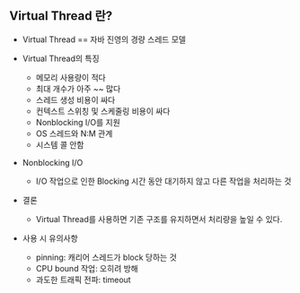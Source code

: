 ## Virtual Thread 란?

- Virtual Thread == 자바 진영의 경량 스레드 모델

- Virtual Thread의 특징
  - 메모리 사용량이 적다
  - 최대 개수가 아주 ~~ 많다
  - 스레드 생성 비용이 싸다
  - 컨텍스트 스위칭 및 스케줄링 비용이 싸다
  - Nonblocking I/O를 지원
  - OS 스레드와 N:M 관계
  - 시스템 콜 안함

- Nonblocking I/O
    - I/O 작업으로 인한 Blocking 시간 동안 대기하지 않고 다른 작업을 처리하는 것 

- 결론
  - Virtual Thread를 사용하면 기존 구조를 유지하면서 처리량을 높일 수 있다.

- 사용 시 유의사항
  - pinning: 캐리어 스레드가 block 당하는 것 
  - CPU bound 작업: 오히려 방해
  - 과도한 트래픽 전파: timeout